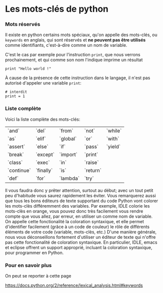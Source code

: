 
# Les mots-clés de python

### Mots réservés

Il existe en python certains mots spéciaux, qu'on appelle des mots-clés, ou
`keywords` en anglais, qui sont réservés et **ne peuvent pas être utilisés**
comme identifiants, c'est-à-dire comme un nom de variable.

C'est le cas par exemple pour l'instruction `print`, que nous verrons
prochainement, et qui comme son nom l'indique imprime un résultat


    print "Hello world !"

À cause de la présence de cette instruction dans le langage, il n'est pas
autorisé d'appeler une variable `print`:


    # interdit
    print = 1

### Liste complète

Voici la liste complète des mots-clés:

<table border="0"><tbody>
<tr><td>`and`</td>       <td>`del`</td>       <td>`from`</td>
<td>`not`</td>       <td>`while`</td></tr>
<tr><td>`as`</td>        <td>`elif`</td>      <td>`global`</td>    <td>`or`</td>
<td>`with`</td></tr>
<tr><td>`assert`</td>    <td>`else`</td>      <td>`if`</td>
<td>`pass`</td>      <td>`yield`</td></tr>
<tr><td>`break`</td>     <td>`except`</td>    <td>`import`</td>
<td>`print`</td> <td></td> </tr>
<tr><td>`class`</td>     <td>`exec`</td>      <td>`in`</td>
<td>`raise`</td> <td></td> </tr>
<tr><td>`continue`</td>  <td>`finally`</td>   <td>`is`</td>
<td>`return`</td> <td></td> </tr>
<tr><td>`def`</td>       <td>`for`</td>       <td>`lambda`</td>
<td>`try`</td> <td></td> </tr>
</tbody></table>

Il vous faudra donc y prêter attention, surtout au début; avec un tout petit peu
d'habitude vous saurez rapidement les éviter. Vous remarquerez aussi que tous
les bons éditeurs de texte supportant du code Python vont colorer les mots-clès
différemment des variables. Par exemple, IDLE colorie les mots-clès en orange,
vous pouvez donc très facilement vous rendre compte que vous allez, par erreur,
en utiliser un comme nom de variable. On appelle cette fonctionalité la
coloration syntaxique, et elle permet d'identifier facilement (grâce à un code
de couleur) le rôle de différents éléments de votre code (variable, mots-clès,
etc.) D'une manière générale, nous vous déconseillons fortement d'utiliser un
éditeur de texte qui n'offre pas cette fonctionalité de coloration syntaxique.
En particulier, IDLE, emacs et eclipse offrent un support approprié, incluant la
coloration syntaxique, pour programmer en Python.

### Pour en savoir plus

On peut se reporter à cette page

https://docs.python.org/2/reference/lexical_analysis.html#keywords
